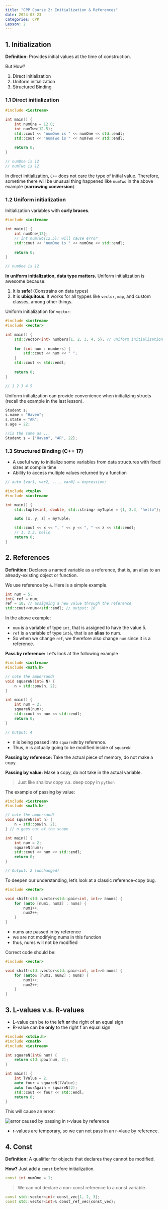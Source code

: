 ```yaml
---
title: "CPP Course 2: Initialization & References"
date: 2024-03-23
categories: CPP
Lesson: 2
---
```


## 1. Initialization

**Definition:** Provides initial values at the time of construction.

But How?

1. Direct initialization
2. Uniform initialization
3. Structured Binding

### 1.1 Direct initialization

```cpp
#include <iostream>

int main() {
    int numOne = 12.0;
    int numTwo(12.5);
    std::cout << "numOne is " << numOne << std::endl;
    std::cout << "numTwo is " << numTwo << std::endl;
    
    return 0;
}

// numOne is 12
// numTwo is 12
```

In direct initialization, `C++` does not care the type of initial value. Therefore, sometime there will be unusual thing happened like `numTwo` in the above example (**narrowing conversion**).

### 1.2 Uniform initialization

Initialization variables with **curly braces**.

```cpp
#include <iostream>

int main() {
    int numOne{12};
    // int numTwo{12.5}; will cause error
    std::cout << "numOne is " << numOne << std::endl;
    
    return 0;
}

// numOne is 12
```

**In uniform initialization, data type matters.** Uniform initialization is awesome because:

1. It is **safe**! (Constrains on data types)
2. It is **ubiquitous**. It works for all typpes like `vector`, `map`, and custom classes, among other things.

Uniform initialization for `vector`:

```cpp
#include <iostream>
#include <vector>

int main() {
    std::vector<int> numbers{1, 2, 3, 4, 5}; // uniform initialization of a vector
    
    for (int num : numbers) {
        std::cout << num << " ";
    }
    std::cout << std::endl;
    
    return 0;
}

// 1 2 3 4 5 
```

Uniform initialization can provide convenience when initializing structs (recall the example in the last lesson).

```cpp 
Student s; 
s.name = "Haven";  
s.state = "AR"; 
s.age = 22;  

//is the same as ... 
Student s = {"Haven", "AR", 22};
```

### 1.3 Structured Binding (C++ 17)

- A useful way to initialize some variables from data structures with fixed sizes at compile time 
- Ability to access multiple values returned by a function

```cpp
// auto [var1, var2, ..., varN] = expression;

#include <tuple>
#include <iostream>

int main() {
    std::tuple<int, double, std::string> myTuple = {1, 2.3, "hello"};

    auto [x, y, z] = myTuple;

    std::cout << x << ", " << y << ", " << z << std::endl;
    // 1, 2.3, hello
    return 0;
}
```

## 2. References

**Definition:** Declares a named variable as a reference, that is, an alias to an already-existing object or function.

We use reference by `&`. Here is a simple example.

```cpp
int num = 5;
int& ref = num;
ref = 10; // assigning a new value through the reference
std::cout<<num<<std::endl; // output: 10
```

In the above example:

- `num` is a variable of type `int`, that is assigned to have the value 5.
- `ref` is a variable of type `int&`, that is an **alias** to num.
- So when we change `ref`, we therefore also change `num` since it is a reference.

**Pass by reference:** Let’s look at the following example

```cpp
#include <iostream>
#include <math.h>

// note the ampersand!
void squareN(int& N) {
    n = std::pow(n, 2);
}

int main() {
    int num = 2;
    squareN(num);
    std::cout << num << std::endl;
    return 0;
}

// Output: 4
```

- n is being passed into `squaredN` by reference.
- Thus, n is actually going to be modified inside of `squareN`

**Passing by reference:** Take the actual piece of memory, do not make a copy.

**Passing by value:** Make a copy, do not take in the actual variable.

> Just like shallow copy v.s. deep copy in `python`

The example of passing by value:

```cpp
#include <iostream>
#include <math.h>

// note the ampersand!
void squareN(int n) {
    n = std::pow(n, 2);
} // n goes out of the scope

int main() {
    int num = 2;
    squareN(num);
    std::cout << num << std::endl;
    return 0;
}

// Output: 2 (unchanged)
```

To deepen our understanding, let’s look at a classic reference-copy bug.

```cpp
#include <vector>

void shift(std::vector<std::pair<int, int>> &nums) {
    for (auto [num1, num2] : nums) {
        num1++;
        num2++;
    }
}
```

- nums are passed in by reference
- we are not modifying nums in this function
- thus, nums will not be modified

Correct code should be:

```cpp
#include <vector>

void shift(std::vector<std::pair<int, int>>& nums) {
    for (auto& [num1, num2] : nums) {
        num1++;
        num2++;
    }
}
```

## 3. L-values v.s. R-values

- L-value can be to the left **or** the right of an equal sign
- R-value can be **only** to the right f an equal sign

```cpp
#include <stdio.h>
#include <cmath>
#include <iostream>

int squareN(int& num) {
    return std::pow(num, 2);
}

int main() {
    int lValue = 2;
    auto four = squareN(lValue);
    auto fourAgain = squareN(2);
    std::cout << four << std::endl;
    return 0;
}
```

This will cause an error:

![error caused by passing in r-vlaue by reference](https://github.com/Lucas66Zhang/PersonalBlog/blob/main/assets/images/cpp/rvalue.png?raw=true)

- r-values are temporary, so we can not pass in an r-vlaue by reference.

## 4. Const

**Definition:** A qualifier for objects that declares they cannot be modified. 

**How?** Just add a `const` before initialization.

```cpp
const int numOne = 1;
```

> We can not declare a non-const reference to a const variable.

```cpp
const std::vector<int> const_vec{1, 2, 3};
const std::vector<int>& const_ref_vec{const_vec};
```

